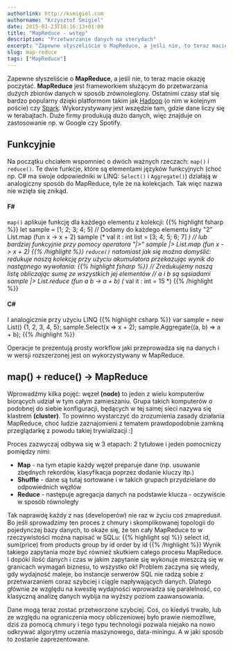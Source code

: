 ```yaml
---
authorlink: http://ksmigiel.com
authorname: "Krzysztof Śmigiel"
date: 2015-01-23T18:16:13+01:00
title: "MapReduce - wstęp"
description: "Przetwarzanie danych na sterydach"
excerpt: "Zapewne słyszeliście o MapReduce, a jeśli nie, to teraz macie okazję usłyszeć (czy tam poczytać). MapReduce jest frameworkiem służącym do przetwarzania dużych zbiorów danych w sposób zrównoleglony. Ostatnimi czasy stał się bardzo popularny dzięki platformom takim jak Hadoop (o nim w kolejnym poście) czy Spark."
slug: map-reduce
tags: ["MapReduce"]
---
```


Zapewne słyszeliście o **MapReduce**, a jeśli nie, to teraz macie okazję poczytać. **MapReduce** jest frameworkiem służącym do przetwarzania dużych zbiorów danych w sposób zrównoleglony. Ostatnimi czasy stał się bardzo popularny dzięki platformom takim jak [Hadoop](http://hadoop.apache.org) (o nim w kolejnym poście) czy [Spark](https://spark.apache.org). Wykorzystywany jest wszędzie tam, gdzie dane liczy się w terabajtach. Duże firmy produkują dużo danych, więc znajduje on zastosowanie np. w Google czy Spotify.

## Funkcyjnie
Na początku chciałem wspomnieć o dwóch ważnych rzeczach: `map()` i `reduce()`. Te dwie funkcje, które są elementami języków funkcyjnych (choć np. C# ma swoje odpowiedniki w LINQ: `Select()` i `Aggregate()`) działają w analogiczny sposób do MapReduce, tyle że na kolekcjach. Tak więc nazwa nie wzięła się znikąd.

#### F&#35;
`map()` aplikuje funkcję dla każdego elementu z kolekcji:
{{% highlight fsharp %}}
    let sample = [1; 2; 3; 4; 5]
    // Dodamy do każdego elementu listy "2"
    List.map (fun x -> x + 2) sample
    (* val it : int list = [3; 4; 5; 6; 7] *)
    // lub bardziej funkcyjnie przy pomocy operatora "|>"
    sample |> List.map (fun x -> x + 2)
{{% /highlight %}}
`reduce()` natomiast jak się można domyślić: redukuje naszą kolekcję przy użyciu akumulatora przekazując wynik do następnego wywołania:
{{% highlight fsharp %}}
    // Zredukujemy naszą listę obliczając sumę ze wszystkich jej elementów
    // a i b są sąsiadami
    sample |> List.reduce (fun a b -> a + b)
    (* val it : int = 15 *)
{{% /highlight %}}

#### C&#35;
I analogicznie przy użyciu LINQ
{{% highlight csharp %}}
    var sample = new List<int>() {1, 2, 3, 4, 5};
    sample.Select(x => x + 2);
    sample.Aggregate((a, b) => a + b);
{{% /highlight %}}

Operacje te prezentują prosty workflow jaki przeprowadza się na danych i w wersji rozszerzonej jest on wykorzystywany w MapReduce.

## map() + reduce() -> MapReduce
Wprowadźmy kilka pojęć: węzeł **(node)** to jeden z wielu komputerów biorących udział w tym całym zamieszaniu. Grupa takich komputerów o podobnej do siebie konfiguracji, będących w tej samej sieci nazywa się klastrem **(cluster)**. To powinno wystarczyć do zrozumienia zasady działania MapReduce, choć ludzie zaznajomieni z tematem prawdopodobnie zamkną przeglądarkę z powodu takiej trywializacji :]

Proces zazwyczaj odbywa się w 3 etapach: 2 tytułowe i jeden pomocniczy pomiędzy nimi:     

- **Map** - na tym etapie każdy węzeł preparuje dane (np. usuwanie zbędnych rekordów, klasyfikacja poprzez dodanie kluczy itp.)  
- **Shuffle** - dane są tutaj sortowane i w takich grupach przydzielane do odpowiednich węzłów
- **Reduce** - następuje agregacja danych na podstawie klucza - oczywiście w sposób równoległy

Tak naprawdę każdy z nas (developerów) nie raz w życiu coś zmapredusił. Bo jeśli sprowadzimy ten proces z chmury i skomplikowanej topologii do pojedynczej bazy danych, to okaże się, że ten cały MapReduce to w rzeczywistości można napisać w SQLu:
{{% highlight sql %}}
    select id, sum(price)
    from products
    group by id
    order by id
{{% /highlight %}}
Wynik takiego zapytania może być również skutkiem całego procesu MapReduce. I dopóki ilość danych i czas w jakim zapytanie się wykonuje mieszczą się w granicach wymagań biznesu, to wszystko ok! Problem zaczyna się wtedy, gdy wydajność maleje, bo instancje serwerów SQL nie radzą sobie z przetwarzaniem coraz szybciej i ciągle napływających danych. Dlatego głównie ze względu na kwestię wydajności wprowadza się paralelność, co klasyczną analizę danych wybija na wyższy poziom zaawansowania.

Dane mogą teraz zostać przetworzone szybciej. Coś, co kiedyś trwało, lub ze względu na ograniczenia mocy obliczeniowej było prawie niemożliwe, dziś za pomocą chmury i tego typu technologii pozwala niejako na nowo odkrywać algorytmy uczenia maszynowego, data-miningu. A w jaki sposób to zostanie zaprezentowane.
